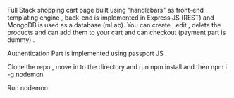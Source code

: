 Full Stack shopping cart page built using "handlebars" as front-end templating engine , back-end is implemented in Express JS (REST) and MongoDB is used as a database (mLab). 
You can create , edit , delete the products and can add them to your cart and can checkout (payment part is dummy) .

Authentication Part is implemented using passport JS .

Clone the repo , move in to the directory and run npm install and then npm i -g nodemon.

Run nodemon.
